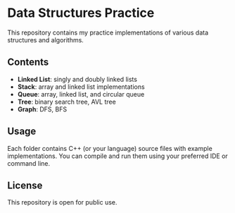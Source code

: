 # Data Structures Practice

This repository contains my practice implementations of various data structures and algorithms.

## Contents
- **Linked List**: singly and doubly linked lists
- **Stack**: array and linked list implementations
- **Queue**: array, linked list, and circular queue
- **Tree**: binary search tree, AVL tree
- **Graph**: DFS, BFS

## Usage
Each folder contains C++ (or your language) source files with example implementations.
You can compile and run them using your preferred IDE or command line.

## License
This repository is open for public use.
